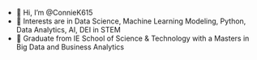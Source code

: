 - 👋 Hi, I’m @ConnieK615
- 👀 Interests are in Data Science, Machine Learning Modeling, Python, Data Analytics, AI, DEI in STEM
- 🌱 Graduate from IE School of Science & Technology with a Masters in Big Data and Business Analytics

<!---
ConnieK615/ConnieK615 is a ✨ special ✨ repository because its `README.md` (this file) appears on your GitHub profile.
You can click the Preview link to take a look at your changes.
--->

